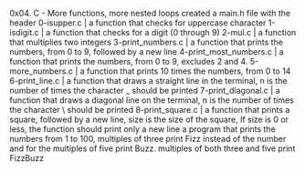 0x04. C - More functions, more nested loops
created a main.h file with the header
0-isupper.c |  a function that checks for uppercase character
1-isdigit.c | a function that checks for a digit (0 through 9)
2-mul.c | a function that multiplies two integers
3-print_numbers.c | a function that prints the numbers, from 0 to 9, followed by a new line
4-print_most_numbers.c |  a function that prints the numbers, from 0 to 9, excludes 2 and 4.
5-more_numbers.c | a function that prints 10 times the numbers, from 0 to 14
6-print_line.c | a function that draws a straight line in the terminal, n is the number of times the character _ should be printed
7-print_diagonal.c | a function that draws a diagonal line on the terminal, n is the number of times the character \ should be printed
8-print_square.c | a function that prints a square, followed by a new line, size is the size of the square, If size is 0 or less, the function should print only a new line
a program that prints the numbers from 1 to 100, multiples of three print Fizz instead of the number and for the multiples of five print Buzz. multiples of both three and five print FizzBuzz
